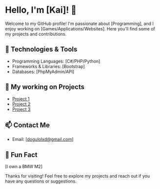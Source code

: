 # Hello, I'm [Kai]! 👋

Welcome to my GitHub profile! I'm passionate about [Programming], and I enjoy working on [Games/Applications/Websites]. Here you'll find some of my projects and contributions.

## 🔧 Technologies & Tools

- Programming Languages: [C#/PHP/Python]
- Frameworks & Libraries: [Bootstrap]
- Databases: [PhpMyAdmin/API]

## 🌱 My working on Projects

- [Project 1](https://github.com/ThijsHer/FiveNightsAtROC)
- [Project 2](https://github.com/KaiFr2/2D-space-tank-shooter-game)
- [Project 3](https://github.com/KaiFr2/Turnenwebsite)

## 📫 Contact Me

- Email: [dogulolxd@gmail.com]

## 🚀 Fun Fact

[I own a BMW M2]

Thanks for visiting! Feel free to explore my projects and reach out if you have any questions or suggestions.
